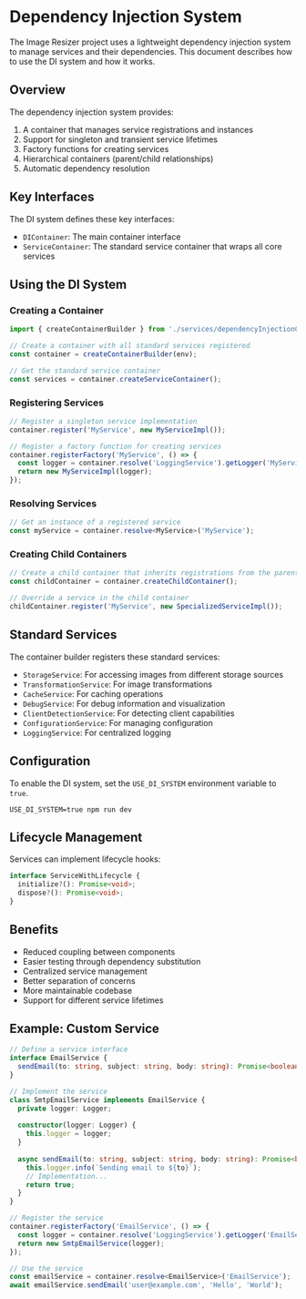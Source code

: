 # Dependency Injection System

The Image Resizer project uses a lightweight dependency injection system to manage services and their dependencies. This document describes how to use the DI system and how it works.

## Overview

The dependency injection system provides:

1. A container that manages service registrations and instances
2. Support for singleton and transient service lifetimes
3. Factory functions for creating services
4. Hierarchical containers (parent/child relationships)
5. Automatic dependency resolution

## Key Interfaces

The DI system defines these key interfaces:

- `DIContainer`: The main container interface
- `ServiceContainer`: The standard service container that wraps all core services

## Using the DI System

### Creating a Container

```typescript
import { createContainerBuilder } from './services/dependencyInjectionContainer';

// Create a container with all standard services registered
const container = createContainerBuilder(env);

// Get the standard service container
const services = container.createServiceContainer();
```

### Registering Services

```typescript
// Register a singleton service implementation
container.register('MyService', new MyServiceImpl());

// Register a factory function for creating services
container.registerFactory('MyService', () => {
  const logger = container.resolve('LoggingService').getLogger('MyService');
  return new MyServiceImpl(logger);
});
```

### Resolving Services

```typescript
// Get an instance of a registered service
const myService = container.resolve<MyService>('MyService');
```

### Creating Child Containers

```typescript
// Create a child container that inherits registrations from the parent
const childContainer = container.createChildContainer();

// Override a service in the child container
childContainer.register('MyService', new SpecializedServiceImpl());
```

## Standard Services

The container builder registers these standard services:

- `StorageService`: For accessing images from different storage sources
- `TransformationService`: For image transformations
- `CacheService`: For caching operations
- `DebugService`: For debug information and visualization
- `ClientDetectionService`: For detecting client capabilities
- `ConfigurationService`: For managing configuration
- `LoggingService`: For centralized logging

## Configuration

To enable the DI system, set the `USE_DI_SYSTEM` environment variable to `true`.

```
USE_DI_SYSTEM=true npm run dev
```

## Lifecycle Management

Services can implement lifecycle hooks:

```typescript
interface ServiceWithLifecycle {
  initialize?(): Promise<void>;
  dispose?(): Promise<void>;
}
```

## Benefits

- Reduced coupling between components
- Easier testing through dependency substitution
- Centralized service management
- Better separation of concerns
- More maintainable codebase
- Support for different service lifetimes

## Example: Custom Service

```typescript
// Define a service interface
interface EmailService {
  sendEmail(to: string, subject: string, body: string): Promise<boolean>;
}

// Implement the service
class SmtpEmailService implements EmailService {
  private logger: Logger;
  
  constructor(logger: Logger) {
    this.logger = logger;
  }
  
  async sendEmail(to: string, subject: string, body: string): Promise<boolean> {
    this.logger.info(`Sending email to ${to}`);
    // Implementation...
    return true;
  }
}

// Register the service
container.registerFactory('EmailService', () => {
  const logger = container.resolve('LoggingService').getLogger('EmailService');
  return new SmtpEmailService(logger);
});

// Use the service
const emailService = container.resolve<EmailService>('EmailService');
await emailService.sendEmail('user@example.com', 'Hello', 'World');
```